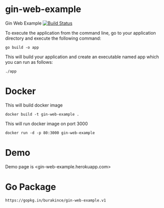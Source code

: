 # gin-web-example

Gin Web Example [![Build Status](https://travis-ci.org/burakince/gin-web-example.svg?branch=master)](https://travis-ci.org/burakince/gin-web-example)

To execute the application from the command line, go to your application directory and execute the following command:

```
go build -o app
```

This will build your application and create an executable named app which you can run as follows:

```
./app
```

# Docker

This will build docker image

```
docker build -t gin-web-example .
```

This will run docker image on port 3000

```
docker run -d -p 80:3000 gin-web-example
```

# Demo

Demo page is <gin-web-example.herokuapp.com>

# Go Package

```
https://gopkg.in/burakince/gin-web-example.v1
```
